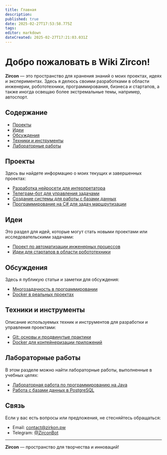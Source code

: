 ```yaml
---
title: Главная
description: 
published: true
date: 2025-02-27T17:53:58.775Z
tags: 
editor: markdown
dateCreated: 2025-02-27T17:21:03.031Z
---
```


# Добро пожаловать в Wiki Zircon!

**Zircon** — это пространство для хранения знаний о моих проектах, идеях и экспериментах. Здесь я делюсь своими разработками в области инженерии, робототехники, программирования, бизнеса и стартапов, а также иногда освещаю более экстремальные темы, например, автоспорт.

## Содержание

- [Проекты](#проекты)
- [Идеи](#идеи)
- [Обсуждения](#обсуждения)
- [Техники и инструменты](#техники-и-инструменты)
- [Лабораторные работы](#лабораторные-работы)

## Проекты

Здесь вы найдете информацию о моих текущих и завершенных проектах:

- [Разработка нейросети для интерпретатора](projects/neural-network-interpreter.md)
- [Телеграм-бот для управления задачами](projects/telegram-bot.md)
- [Создание системы для работы с базами данных](projects/database-system.md)
- [Программирование на C# для задач маршрутизации](projects/csharp-routing-system.md)

## Идеи

Это раздел для идей, которые могут стать новыми проектами или исследовательскими задачами:

- [Проект по автоматизации инженерных процессов](ideas/automation-project.md)
- [Идеи для стартапов в области робототехники](ideas/robotics-startup.md)

## Обсуждения

Здесь я публикую статьи и заметки для обсуждения:

- [Многозадачность в программировании](discussions/multithreading.md)
- [Docker в реальных проектах](discussions/docker-real-projects.md)

## Техники и инструменты

Описание используемых техник и инструментов для разработки и управления проектами:

- [Git: основы и продвинутые практики](tools/GIT.md)
- [Docker для контейнеризации приложений](tools/docker.md)

## Лабораторные работы

В этом разделе можно найти лабораторные работы, выполненные в учебных целях:

- [Лабораторная работа по программированию на Java](labs/java-programming.md)
- [Работа с базами данных в PostgreSQL](labs/postgresql.md)

## Связь

Если у вас есть вопросы или предложения, не стесняйтесь обращаться:

- Email: [contact@zirkon.pw](mailto:contact@zirkon.pw)
- Telegram: [@ZirconBot](https://t.me/ZirconBot)

---

**Zircon** — пространство для творчества и инноваций!
